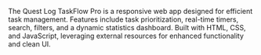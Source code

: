 The Quest Log
TaskFlow Pro is a responsive web app designed for efficient task management. Features include task prioritization, real-time timers, search, filters, and a dynamic statistics dashboard. Built with HTML, CSS, and JavaScript, leveraging external resources for enhanced functionality and clean UI.

